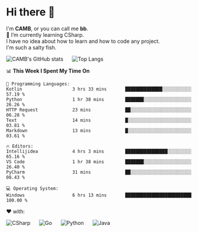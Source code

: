 # Hi there 👋
<!--
**CAMB-dev/CAMB-dev** is a ✨ _special_ ✨ repository because its `README.md` (this file) appears on your GitHub profile.

Here are some ideas to get you started:

- 🔭 I’m currently working on ...
- 🌱 I’m currently learning ...
- 👯 I’m looking to collaborate on ...
- 🤔 I’m looking for help with ...
- 💬 Ask me about ...
- 📫 How to reach me: ...
- 😄 Pronouns: ...
- ⚡ Fun fact: ...
-->
 I'm **CAMB**, or you can call me **bb**.  
 🌱 I’m currently learning CSharp.  
 I have no idea about how to learn and how to code any project.  
 I'm such a salty fish.
 
 
![CAMB's GitHub stats](https://github-readme-stats.vercel.app/api?username=CAMB-dev&show_icons=true&theme=tokyonight)
&nbsp;&nbsp;&nbsp;&nbsp;
![Top Langs](https://github-readme-stats.vercel.app/api/top-langs/?username=CAMB-dev&langs_count=5&theme=tokyonight)


<!--START_SECTION:waka-->
📊 **This Week I Spent My Time On** 

```text
💬 Programming Languages: 
Kotlin                   3 hrs 33 mins       ██████████████░░░░░░░░░░░   57.19 % 
Python                   1 hr 38 mins        ███████░░░░░░░░░░░░░░░░░░   26.26 % 
HTTP Request             23 mins             ██░░░░░░░░░░░░░░░░░░░░░░░   06.28 % 
Text                     14 mins             █░░░░░░░░░░░░░░░░░░░░░░░░   03.81 % 
Markdown                 13 mins             █░░░░░░░░░░░░░░░░░░░░░░░░   03.61 % 

🔥 Editors: 
Intellijidea             4 hrs 3 mins        ████████████████░░░░░░░░░   65.16 % 
VS Code                  1 hr 38 mins        ███████░░░░░░░░░░░░░░░░░░   26.40 % 
PyCharm                  31 mins             ██░░░░░░░░░░░░░░░░░░░░░░░   08.43 % 

💻 Operating System: 
Windows                  6 hrs 13 mins       █████████████████████████   100.00 % 
```


<!--END_SECTION:waka-->


❤ with:

![CSharp](https://img.shields.io/badge/CSharp-%23512BD4?style=for-the-badge&logo=.net)
&nbsp;&nbsp;&nbsp;&nbsp;
![Go](https://img.shields.io/badge/Go-000000?style=for-the-badge&logo=go)
&nbsp;&nbsp;&nbsp;&nbsp;
![Python](https://img.shields.io/badge/Python-000000?style=for-the-badge&logo=python)
&nbsp;&nbsp;&nbsp;&nbsp;
![Java](https://img.shields.io/badge/Java-964B00?style=for-the-badge&logo=openjdk)
